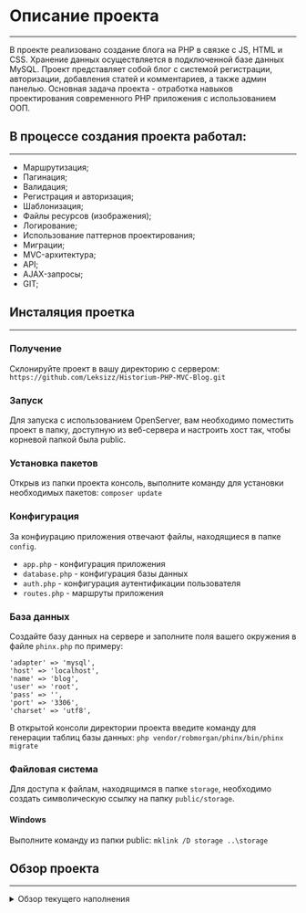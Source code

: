 # Описание проекта

___
В проекте реализовано создание блога на PHP в связке с JS, HTML и CSS. Хранение данных осуществляется в
подключенной базе данных MySQL. Проект представляет собой блог с системой регистрации, авторизации, добавления статей и
комментариев, а также админ панелью. Основная задача проекта - отработка навыков проектирования современного PHP
приложения с использованием ООП.

## В процессе создания проекта работал:

___

+ Маршрутизация;
+ Пагинация;
+ Валидация;
+ Регистрация и авторизация;
+ Шаблонизация;
+ Файлы ресурсов (изображения);
+ Логирование;
+ Использование паттернов проектирования;
+ Миграции;
+ MVC-архитектура;
+ API;
+ AJAX-запросы;
+ GIT;

## Инсталяция проетка

___

### Получение

Склонируйте проект в вашу директорию с сервером:
```https://github.com/Leksizz/Historium-PHP-MVC-Blog.git```

### Запуск

Для запуска с использованием OpenServer, вам необходимо поместить проект в папку, доступную из веб-сервера и настроить
хост так, чтобы корневой папкой была public.

### Установка пакетов

Открыв из папки проекта консоль, выполните команду для установки необходимых пакетов:
```composer update```

### Конфигурация

За конфиурацию приложения отвечают файлы, находящиеся в папке ```config```.

+ ```app.php``` - конфигурация приложения
+ ```database.php``` - конфигурация базы данных
+ ```auth.php``` - конфигурация аутентификации пользователя
+ ```routes.php``` - маршруты приложения

### База данных

Создайте базу данных на сервере и заполните поля вашего окружения в файле ```phinx.php``` по примеру:

```
'adapter' => 'mysql',
'host' => 'localhost',
'name' => 'blog',
'user' => 'root',
'pass' => '',
'port' => '3306',
'charset' => 'utf8',
```

В открытой консоли директории проекта введите команду для генерации таблиц базы данных:
```php vendor/robmorgan/phinx/bin/phinx migrate```

### Файловая система

Для доступа к файлам, находящимся в папке ```storage```, необходимо создать символическую ссылку на
папку ```public/storage```.

#### Windows

Выполните команду из папки public:
```mklink /D storage ..\storage```

## Обзор проекта

___
<details>
  <summary>Обзор текущего наполнения</summary>

- Основная страница ![Основная страница](/storage/readme/main.gif)
- Регистрация и авторизация ![Регистрация и авторизация](/storage/readme/auth.gif)
- Добавление статей ![Добавление статей](/storage/readme/addPost.gif)
- Система комментариев ![Система комментариев](/storage/readme/comments.gif)
- Пагинация ![Пагинация](/storage/readme/pagination.gif)
- Админ-панель ![Админ-панель](/storage/readme/admin.gif)

</details>